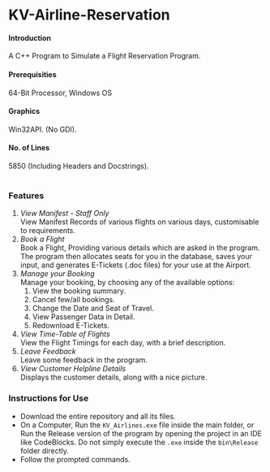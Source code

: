 # KV-Airline-Reservation
#### Introduction
A C++ Program to Simulate a Flight Reservation Program. <br/>
#### Prerequisities
64-Bit Processor, Windows OS<br/>
#### Graphics
Win32API. (No GDI).<br/>
#### No. of Lines 
5850 (Including Headers and Docstrings).<br/><br/>
### Features 
1. *View Manifest - Staff Only*<br/>
   View Manifest Records of various flights on various days, customisable to requirements.
1. *Book a Flight*<br/>
   Book a Flight, Providing various details which are asked in the program. The program then allocates seats for you in the database, saves your input, and generates E-Tickets (.doc files) for your use at the Airport.
1. *Manage your Booking*<br/>
   Manage your booking, by choosing any of the available options:
      1. View the booking summary.
      1. Cancel few/all bookings.
      1. Change the Date and Seat of Travel.
      1. View Passenger Data in Detail.
      1. Redownload E-Tickets.
1. *View Time-Table of Flights*<br/>
   View the Flight Timings for each day, with a brief description.
1. *Leave Feedback*<br/>
   Leave some feedback in the program.
1. *View Customer Helpline Details*<br/>
   Displays the customer details, along with a nice picture.
### Instructions for Use
* Download the entire repository and all its files.
* On a Computer, Run the `KV_Airlines.exe` file inside the main folder, or Run the Release version of the program by opening the project in an IDE like CodeBlocks. Do not simply execute the `.exe` inside the `bin\Release` folder directly. 
* Follow the prompted commands.
